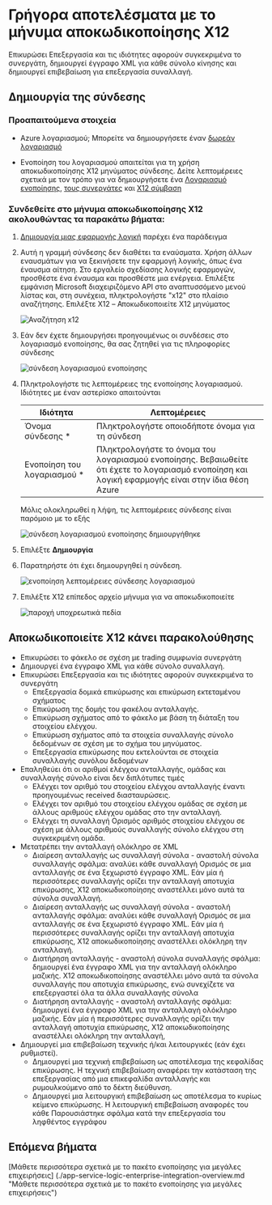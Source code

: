 <properties 
    pageTitle="Μάθετε περισσότερα σχετικά με μεγάλες επιχειρήσεις πακέτο ενοποίησης Αποκωδικοποιείτε X12 μήνυμα Connctor | Microsoft Azure εφαρμογής υπηρεσίας | Microsoft Azure" 
    description="Μάθετε πώς να χρησιμοποιείτε τους συνεργάτες με τις εφαρμογές του πακέτου ενοποίησης για μεγάλες επιχειρήσεις και λογική" 
    services="logic-apps" 
    documentationCenter=".net,nodejs,java"
    authors="padmavc" 
    manager="erikre" 
    editor=""/>

<tags 
    ms.service="logic-apps" 
    ms.workload="integration" 
    ms.tgt_pltfrm="na" 
    ms.devlang="na" 
    ms.topic="article" 
    ms.date="08/15/2016" 
    ms.author="padmavc"/>

# <a name="get-started-with-decode-x12-message"></a>Γρήγορα αποτελέσματα με το μήνυμα αποκωδικοποίησης X12

Επικυρώσει Επεξεργασία και τις ιδιότητες αφορούν συγκεκριμένα το συνεργάτη, δημιουργεί έγγραφο XML για κάθε σύνολο κίνησης και δημιουργεί επιβεβαίωση για επεξεργασία συναλλαγή.

## <a name="create-the-connection"></a>Δημιουργία της σύνδεσης

### <a name="prerequisites"></a>Προαπαιτούμενα στοιχεία

* Azure λογαριασμού; Μπορείτε να δημιουργήσετε έναν [δωρεάν λογαριασμό](https://azure.microsoft.com/free)

* Ενοποίηση του λογαριασμού απαιτείται για τη χρήση αποκωδικοποίησης X12 μηνύματος σύνδεσης. Δείτε λεπτομέρειες σχετικά με τον τρόπο για να δημιουργήσετε ένα [Λογαριασμό ενοποίησης](./app-service-logic-enterprise-integration-create-integration-account.md), [τους συνεργάτες](./app-service-logic-enterprise-integration-partners.md) και [X12 σύμβαση](./app-service-logic-enterprise-integration-x12.md)

### <a name="connect-to-decode-x12-message-using-the-following-steps"></a>Συνδεθείτε στο μήνυμα αποκωδικοποίησης X12 ακολουθώντας τα παρακάτω βήματα:

1. [Δημιουργία μιας εφαρμογής λογική](./app-service-logic-create-a-logic-app.md) παρέχει ένα παράδειγμα

2. Αυτή η γραμμή σύνδεσης δεν διαθέτει τα εναύσματα. Χρήση άλλων εναυσμάτων για να ξεκινήσετε την εφαρμογή λογικής, όπως ένα έναυσμα αίτηση.  Στο εργαλείο σχεδίασης λογικής εφαρμογών, προσθέστε ένα έναυσμα και προσθέστε μια ενέργεια.  Επιλέξτε εμφάνιση Microsoft διαχειριζόμενο API στο αναπτυσσόμενο μενού λίστας και, στη συνέχεια, πληκτρολογήστε "x12" στο πλαίσιο αναζήτησης.  Επιλέξτε X12 – Αποκωδικοποιείτε X12 μηνύματος

    ![Αναζήτηση x12](./media/app-service-logic-enterprise-integration-x12connector/x12decodeimage1.png)  

3. Εάν δεν έχετε δημιουργήσει προηγουμένως οι συνδέσεις στο λογαριασμό ενοποίησης, θα σας ζητηθεί για τις πληροφορίες σύνδεσης

    ![σύνδεση λογαριασμού ενοποίησης](./media/app-service-logic-enterprise-integration-x12connector/x12decodeimage4.png)    

4. Πληκτρολογήστε τις λεπτομέρειες της ενοποίησης λογαριασμού.  Ιδιότητες με έναν αστερίσκο απαιτούνται

  	| Ιδιότητα | Λεπτομέρειες |
  	| -------- | ------- |
  	| Όνομα σύνδεσης * | Πληκτρολογήστε οποιοδήποτε όνομα για τη σύνδεση |
  	| Ενοποίηση του λογαριασμού * | Πληκτρολογήστε το όνομα του λογαριασμού ενοποίησης. Βεβαιωθείτε ότι έχετε το λογαριασμό ενοποίηση και λογική εφαρμογής είναι στην ίδια θέση Azure |

    Μόλις ολοκληρωθεί η λήψη, τις λεπτομέρειες σύνδεσης είναι παρόμοιο με το εξής
    
    ![σύνδεση λογαριασμού ενοποίησης δημιουργήθηκε](./media/app-service-logic-enterprise-integration-x12connector/x12decodeimage5.png) 

5. Επιλέξτε **Δημιουργία**
    
6. Παρατηρήστε ότι έχει δημιουργηθεί η σύνδεση.

    ![ενοποίηση λεπτομέρειες σύνδεσης λογαριασμού](./media/app-service-logic-enterprise-integration-x12connector/x12decodeimage6.png) 

7. Επιλέξτε X12 επίπεδος αρχείο μήνυμα για να αποκωδικοποιείτε

    ![παροχή υποχρεωτικά πεδία](./media/app-service-logic-enterprise-integration-x12connector/x12decodeimage7.png) 

## <a name="x12-decode-does-following"></a>Αποκωδικοποιείτε X12 κάνει παρακολούθησης

* Επικυρώσει το φάκελο σε σχέση με trading συμφωνία συνεργάτη
* Δημιουργεί ένα έγγραφο XML για κάθε σύνολο συναλλαγή.
* Επικυρώσει Επεξεργασία και τις ιδιότητες αφορούν συγκεκριμένα το συνεργάτη
    * Επεξεργασία δομικά επικύρωσης και επικύρωση εκτεταμένου σχήματος
    * Επικύρωση της δομής του φακέλου ανταλλαγής.
    * Επικύρωση σχήματος από το φάκελο με βάση τη διάταξη του στοιχείου ελέγχου.
    * Επικύρωση σχήματος από τα στοιχεία συναλλαγής σύνολο δεδομένων σε σχέση με το σχήμα του μηνύματος.
    * Επεξεργασία επικύρωσης που εκτελούνται σε στοιχεία συναλλαγής συνόλου δεδομένων 
* Επαληθεύει ότι οι αριθμοί ελέγχου ανταλλαγής, ομάδας και συναλλαγής σύνολο είναι δεν διπλότυπες τιμές
    * Ελέγχει τον αριθμό του στοιχείου ελέγχου ανταλλαγής έναντι προηγουμένως received διασταυρώσεις.
    * Ελέγχει τον αριθμό του στοιχείου ελέγχου ομάδας σε σχέση με άλλους αριθμούς ελέγχου ομάδας στο την ανταλλαγή.
    * Ελέγχει τη συναλλαγή Ορισμός αριθμός στοιχείου ελέγχου σε σχέση με άλλους αριθμούς συναλλαγής σύνολο ελέγχου στη συγκεκριμένη ομάδα.
* Μετατρέπει την ανταλλαγή ολόκληρο σε XML 
    * Διαίρεση ανταλλαγής ως συναλλαγή σύνολα - αναστολή σύνολα συναλλαγής σφάλμα: αναλύει κάθε συναλλαγή Ορισμός σε μια ανταλλαγής σε ένα ξεχωριστό έγγραφο XML. Εάν μία ή περισσότερες συναλλαγής ορίζει την ανταλλαγή αποτυχία επικύρωσης, X12 αποκωδικοποίησης αναστέλλει μόνο αυτά τα σύνολα συναλλαγή.
    * Διαίρεση ανταλλαγής ως συναλλαγή σύνολα - αναστολή ανταλλαγής σφάλμα: αναλύει κάθε συναλλαγή Ορισμός σε μια ανταλλαγής σε ένα ξεχωριστό έγγραφο XML.  Εάν μία ή περισσότερες συναλλαγής ορίζει την ανταλλαγή αποτυχία επικύρωσης, X12 αποκωδικοποίησης αναστέλλει ολόκληρη την ανταλλαγή.
    * Διατήρηση ανταλλαγής - αναστολή σύνολα συναλλαγής σφάλμα: δημιουργεί ένα έγγραφο XML για την ανταλλαγή ολόκληρο μαζικής. X12 αποκωδικοποίησης αναστέλλει μόνο αυτά τα σύνολα συναλλαγής που αποτυχία επικύρωσης, ενώ συνεχίζετε να επεξεργαστεί όλα τα άλλα συναλλαγής σύνολα
    * Διατήρηση ανταλλαγής - αναστολή ανταλλαγής σφάλμα: δημιουργεί ένα έγγραφο XML για την ανταλλαγή ολόκληρο μαζικής. Εάν μία ή περισσότερες συναλλαγής ορίζει την ανταλλαγή αποτυχία επικύρωσης, X12 αποκωδικοποίησης αναστέλλει ολόκληρη την ανταλλαγή, 
* Δημιουργεί μια επιβεβαίωση τεχνικής ή/και λειτουργικές (εάν έχει ρυθμιστεί).
    * Δημιουργεί μια τεχνική επιβεβαίωση ως αποτέλεσμα της κεφαλίδας επικύρωσης. Η τεχνική επιβεβαίωση αναφέρει την κατάσταση της επεξεργασίας από μια επικεφαλίδα ανταλλαγής και ρυμουλκούμενο από το δέκτη διεύθυνση.
    * Δημιουργεί μια λειτουργική επιβεβαίωση ως αποτέλεσμα το κυρίως κείμενο επικύρωσης. Η λειτουργική επιβεβαίωση αναφορές του κάθε Παρουσιάστηκε σφάλμα κατά την επεξεργασία του ληφθέντος εγγράφου

## <a name="next-steps"></a>Επόμενα βήματα

[Μάθετε περισσότερα σχετικά με το πακέτο ενοποίησης για μεγάλες επιχειρήσεις] (./app-service-logic-enterprise-integration-overview.md "Μάθετε περισσότερα σχετικά με το πακέτο ενοποίησης για μεγάλες επιχειρήσεις") 



